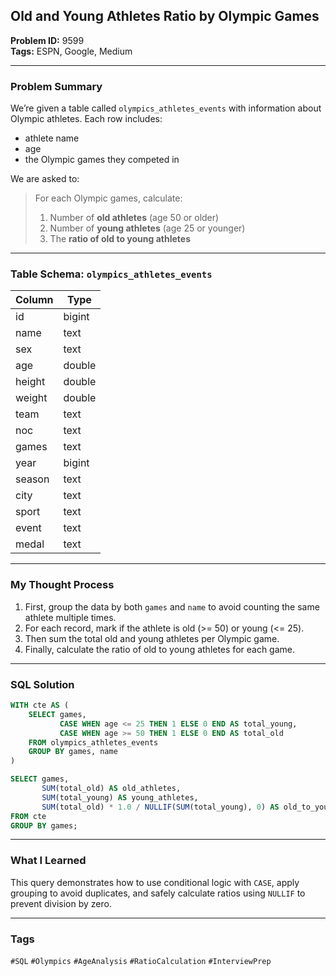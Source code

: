 ## Old and Young Athletes Ratio by Olympic Games

**Problem ID:** 9599  
**Tags:** ESPN, Google, Medium  


---

### Problem Summary

We’re given a table called `olympics_athletes_events` with information about Olympic athletes.
Each row includes:
- athlete name
- age
- the Olympic games they competed in

We are asked to:
> For each Olympic games, calculate:
> 1. Number of **old athletes** (age 50 or older)
> 2. Number of **young athletes** (age 25 or younger)
> 3. The **ratio of old to young athletes**

---

### Table Schema: `olympics_athletes_events`

| Column   | Type   |
|----------|--------|
| id       | bigint |
| name     | text   |
| sex      | text   |
| age      | double |
| height   | double |
| weight   | double |
| team     | text   |
| noc      | text   |
| games    | text   |
| year     | bigint |
| season   | text   |
| city     | text   |
| sport    | text   |
| event    | text   |
| medal    | text   |

---

### My Thought Process

1. First, group the data by both `games` and `name` to avoid counting the same athlete multiple times.
2. For each record, mark if the athlete is old (>= 50) or young (<= 25).
3. Then sum the total old and young athletes per Olympic game.
4. Finally, calculate the ratio of old to young athletes for each game.

---

### SQL Solution

```sql
WITH cte AS (
    SELECT games, 
           CASE WHEN age <= 25 THEN 1 ELSE 0 END AS total_young, 
           CASE WHEN age >= 50 THEN 1 ELSE 0 END AS total_old
    FROM olympics_athletes_events 
    GROUP BY games, name
)

SELECT games,
       SUM(total_old) AS old_athletes,
       SUM(total_young) AS young_athletes,
       SUM(total_old) * 1.0 / NULLIF(SUM(total_young), 0) AS old_to_young_ratio
FROM cte
GROUP BY games;
```

---

### What I Learned

This query demonstrates how to use conditional logic with `CASE`, apply grouping to avoid duplicates, and safely calculate ratios using `NULLIF` to prevent division by zero.

---

### Tags
`#SQL` `#Olympics` `#AgeAnalysis` `#RatioCalculation` `#InterviewPrep`
